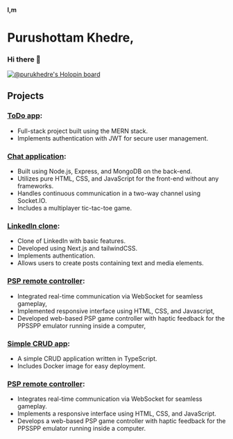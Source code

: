 #### I,m 
# Purushottam Khedre,
### Hi there 👋

[![@purukhedre's Holopin board](https://holopin.me/purukhedre)](https://holopin.io/@purukhedre)

## Projects

### [ToDo app](https://github.com/puru-khedre/todo-app):
- Full-stack project built using the MERN stack.
- Implements authentication with JWT for secure user management.

### [Chat application](http://github.com/puru-khedre/chatApp):
- Built using Node.js, Express, and MongoDB on the back-end.
- Utilizes pure HTML, CSS, and JavaScript for the front-end without any frameworks.
- Handles continuous communication in a two-way channel using Socket.IO.
- Includes a multiplayer tic-tac-toe game.

### [LinkedIn clone](http://github.com/puru-khedre/linkedin-clone):
- Clone of LinkedIn with basic features.
- Developed using Next.js and tailwindCSS.
- Implements authentication.
- Allows users to create posts containing text and media elements.

### [PSP remote controller](https://github.com/puru-khedre/psp-remote-controller):
- Integrated real-time communication via WebSocket for seamless gameplay,
- Implemented responsive interface using HTML, CSS, and Javascript,
- Developed web-based PSP game controller with haptic feedback for the PPSSPP emulator running inside a computer,

### [Simple CRUD app](http://github.com/puru-khedre/prisma-typescript-backend):
- A simple CRUD application written in TypeScript.
- Includes Docker image for easy deployment.

### [PSP remote controller](https://github.com/puru-khedre/psp-remote-controller):
- Integrates real-time communication via WebSocket for seamless gameplay.
- Implements a responsive interface using HTML, CSS, and JavaScript.
- Develops a web-based PSP game controller with haptic feedback for the PPSSPP emulator running inside a computer.

<!--
**puru-khedre/puru-khedre** is a ✨ _special_ ✨ repository because its `README.md` (this file) appears on your GitHub profile.

Here are some ideas to get you started:

- 🔭 I’m currently working on ...
- 🌱 I’m currently learning ...
- 👯 I’m looking to collaborate on ...
- 🤔 I’m looking for help with ...
- 💬 Ask me about ...
- 📫 How to reach me: ...
- 😄 Pronouns: ...
- ⚡ Fun fact: ... 
-->
